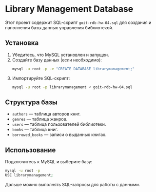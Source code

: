 # Library Management Database

Этот проект содержит SQL-скрипт `goit-rdb-hw-04.sql` для создания и наполнения базы данных управления библиотекой.

## Установка

1. Убедитесь, что MySQL установлен и запущен.
2. Создайте базу данных (если необходимо):
   ```sh
   mysql -u root -p -e "CREATE DATABASE librarymanagement;"
   ```
3. Импортируйте SQL-скрипт:
   ```sh
   mysql -u root -p librarymanagement < goit-rdb-hw-04.sql
   ```

## Структура базы

- `authors` — таблица авторов книг.
- `genres` — таблица жанров.
- `users` — таблица пользователей библиотеки.
- `books` — таблица книг.
- `borrowed_books` — записи о выданных книгах.

## Использование

Подключитесь к MySQL и выберите базу:
```sh
mysql -u root -p
USE librarymanagement;
```

Дальше можно выполнять SQL-запросы для работы с данными.

